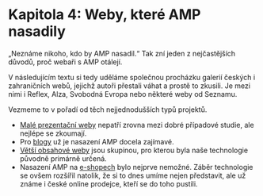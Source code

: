 # Kapitola 4: Weby, které AMP nasadily

„Neznáme nikoho, kdo by AMP nasadil.“ Tak zní jeden z nejčastějších důvodů, proč webaři s AMP otálejí.

V následujícím textu si tedy uděláme společnou procházku galerií českých i zahraničních webů, jejichž autoři přestali váhat a prostě to zkusili. Je mezi nimi i Reflex, Alza, Svobodná Evropa nebo některé weby od Seznamu.

Vezmeme to v pořadí od těch nejjednodušších typů projektů.

* [Malé prezentační weby](https://docs.google.com/document/d/1Ms4uj-TBWCN0cSfYc7f3-hE6FcjWaMGm1Mo1yBh1xzU/edit#heading=h.nzkitlekfqzg) nepatří zrovna mezi dobré případové studie, ale nejlépe se zkoumají.
* Pro [blogy](https://docs.google.com/document/d/1KwgxPwE000mrX6c7KkpWN9_Hx7IZ84ApBcfVC4W8MSY/edit#heading=h.4540ywty17ap) už je nasazení AMP docela zajímavé.  
* [Větší obsahové weby](https://docs.google.com/document/d/1ltqqL8hrD2d4oxBRMZ5uv7-9R0rqJ9KLu100RsOnR9E/edit#heading=h.dvk0668xqc1e) jsou skupinou, pro kterou byla naše technologie původně primárně určená.
* Nasazení AMP na [e-shopech](https://docs.google.com/document/d/1Tg4jAVUz3fBxhej1N1xz3eDJFoPc8dUYBwv8Qmsnal4/edit#heading=h.8mxko5vmk8ki) bylo nejprve nemožné. Záběr technologie se ovšem rozšířil natolik, že si to dnes umíme nejen představit, ale už známe i české online prodejce, kteří se do toho pustili.
